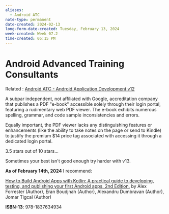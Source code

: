 ```yaml
---
aliases:
  - Android ATC
note-type: permanent
date-created: 2024-02-13
long-form-date-created: Tuesday, February 13, 2024
week-created: Week 07.2
time-created: 05:15 PM
---
```


# Android Advanced Training Consultants

Related : [Android ATC - Android Application Development v12](Android%20ATC%20-%20Android%20Application%20Development%20v12.md)

A subpar independent, not affiliated with Google, accreditation company that publishes
a PDF "e-book" accessible solely through their login portal, featuring a rudimentary web 
PDF viewer. The e-book exhibits numerous spelling, grammar, and code sample 
inconsistencies and errors.

Equally important, the PDF viewer lacks any distinguishing features or enhancements
(like the ability to take notes on the page or send to Kindle) to justify the premium $14
price tag associated with accessing it through a dedicated login portal.

3.5 stars out of 10 stars...

Sometimes your best isn't good enough try harder with v13.

**As of February 14th, 2024** I recommend:

[How to Build Android Apps with Kotlin: A practical guide to developing, testing, and publishing your first Android apps, 2nd Edition.](https://www.amazon.com/How-Build-Android-Apps-Kotlin-ebook/dp/B0BVZX4JHS/ref=tmm_kin_swatch_0?_encoding=UTF8&qid=&sr=)
by Alex Forrester (Author), Eran Boudjnah (Author), Alexandru Dumbravan (Author),
Jomar Tigcal (Author)

**ISBN-13**: 978-1837634934
